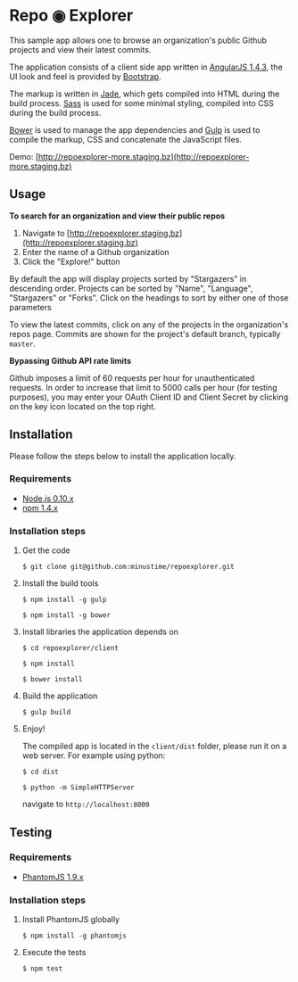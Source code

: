 # Repo ◉ Explorer

This sample app allows one to browse an organization's public Github projects and view their latest commits.

The application consists of a client side app written in [AngularJS 1.4.3](https://angularjs.org/), the UI look and feel is provided by
[Bootstrap](http://getbootstrap.com/css).

The markup is written in [Jade](http://jade-lang.com), which gets compiled into HTML during the build process.
[Sass](http://sass-lang.com/) is used for some minimal styling, compiled into CSS during the build process.

[Bower](http://bower.io) is used to manage the app dependencies and [Gulp](http://gulpjs.com/) is used to compile the
markup, CSS and concatenate the JavaScript files.

Demo: [http://repoexplorer-more.staging.bz](http://repoexplorer-more.staging.bz)


## Usage

**To search for an organization and view their public repos**

1. Navigate to [http://repoexplorer.staging.bz](http://repoexplorer.staging.bz)
2. Enter the name of a Github organization
3. Click the "Explore!" button

By default the app will display projects sorted by "Stargazers" in descending order.
Projects can be sorted by "Name", "Language", "Stargazers" or "Forks".
Click on the headings to sort by either one of those parameters

To view the latest commits, click on any of the projects in the organization's repos page.
Commits are shown for the project's default branch, typically `master`.

**Bypassing Github API rate limits**

Github imposes a limit of 60 requests per hour for unauthenticated requests. In order to increase that limit to 5000
calls per hour (for testing purposes), you may enter your OAuth Client ID and Client Secret by clicking on the key icon
located on the top right.

## Installation

Please follow the steps below to install the application locally.

### Requirements

* [Node.js 0.10.x](https://nodejs.org)
* [npm 1.4.x](https://www.npmjs.com)

### Installation steps

1. Get the code

    `$ git clone git@github.com:minustime/repoexplorer.git`

2. Install the build tools

    `$ npm install -g gulp`

    `$ npm install -g bower`

3. Install libraries the application depends on

    `$ cd repoexplorer/client`

    `$ npm install`

    `$ bower install`

4. Build the application

    `$ gulp build`

5. Enjoy!

    The compiled app is located in the `client/dist` folder, please run it on a web server. For example using python:

    `$ cd dist`

    `$ python -m SimpleHTTPServer`

    navigate to `http://localhost:8000`

## Testing

### Requirements

* [PhantomJS 1.9.x](http://phantomjs.org)

### Installation steps

1. Install PhantomJS globally

    `$ npm install -g phantomjs`

2. Execute the tests

    `$ npm test`
